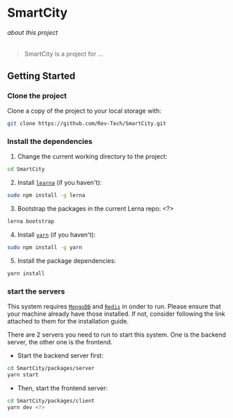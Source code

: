 # SmartCity


###### about this project
> SmartCity is a project for ...


## Getting Started

### Clone the project

Clone a copy of the project to your local storage with:

```bash
git clone https://github.com/Rev-Tech/SmartCity.git
```


### Install the dependencies

1. Change the current working directory to the project:
```bash
cd SmartCity
```

2. Install [`learna`](https://github.com/lerna/lerna) (if you haven't):
```bash
sudo npm install -g lerna
```
3. Bootstrap the packages in the current Lerna repo: <?>
```bash
lerna bootstrap
```

4. Install [`yarn`](https://github.com/yarnpkg/yarn) (if you haven't):
```bash
sudo npm install -g yarn
```

5. Install the package dependencies:
```bash
yarn install
```


### start the servers

This system requires [`MongoDB`](https://docs.mongodb.com/manual/installation/) and [`Redis`](https://redis.io/topics/quickstart) in onder to run. Please ensure that your machine already have those installed. If not, consider following the link attached to them for the installation guide. 

There are 2 servers you need to run to start this system. One is the backend server, the other one is the frontend.

* Start the backend server first:
```bash
cd SmartCity/packages/server
yarn start
```

* Then, start the frontend server:
```bash
cd SmartCity/packages/client
yarn dev <?>
```
